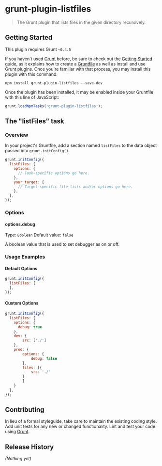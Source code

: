# grunt-plugin-listfiles

> The Grunt plugin that lists files in the given directory recursively.

## Getting Started
This plugin requires Grunt `~0.4.5`

If you haven't used [Grunt](http://gruntjs.com/) before, be sure to check out the [Getting Started](http://gruntjs.com/getting-started) guide, as it explains how to create a [Gruntfile](http://gruntjs.com/sample-gruntfile) as well as install and use Grunt plugins. Once you're familiar with that process, you may install this plugin with this command:

```shell
npm install grunt-plugin-listfiles --save-dev
```

Once the plugin has been installed, it may be enabled inside your Gruntfile with this line of JavaScript:

```js
grunt.loadNpmTasks('grunt-plugin-listfiles');
```

## The "listFiles" task

### Overview
In your project's Gruntfile, add a section named `listFiles` to the data object passed into `grunt.initConfig()`.

```js
grunt.initConfig({
  listFiles: {
    options: {
      // Task-specific options go here.
    },
    your_target: {
      // Target-specific file lists and/or options go here.
    },
  },
});
```

### Options

#### options.debug
Type: `Boolean`
Default value: `false`

A boolean value that is used to set debugger as on or off.

### Usage Examples

#### Default Options
```js
grunt.initConfig({
  listFiles: {
  },
});
```

#### Custom Options
```js
grunt.initConfig({
  listFiles: {
    options: {
      debug: true
    },
    dev: {
        src: ['./']
    },
    prod: {
        options: {
            debug: false
        },
        files: [{
            src: './'
        }
        ]
    }
  },
});
```

## Contributing
In lieu of a formal styleguide, take care to maintain the existing coding style. Add unit tests for any new or changed functionality. Lint and test your code using [Grunt](http://gruntjs.com/).

## Release History
_(Nothing yet)_
